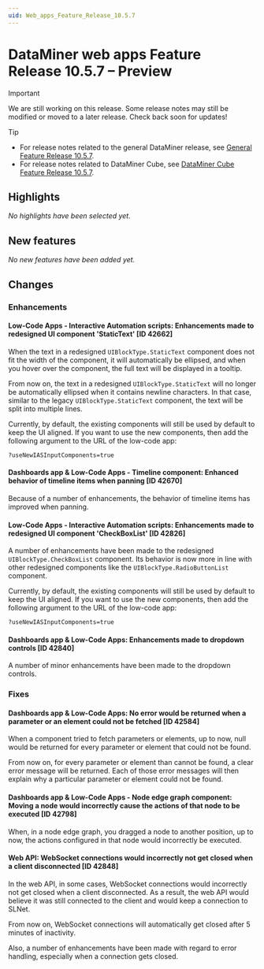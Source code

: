 ```yaml
---
uid: Web_apps_Feature_Release_10.5.7
---
```


# DataMiner web apps Feature Release 10.5.7 – Preview

> [!IMPORTANT]
> We are still working on this release. Some release notes may still be modified or moved to a later release. Check back soon for updates!

> [!TIP]
>
> - For release notes related to the general DataMiner release, see [General Feature Release 10.5.7](xref:General_Feature_Release_10.5.7).
> - For release notes related to DataMiner Cube, see [DataMiner Cube Feature Release 10.5.7](xref:Cube_Feature_Release_10.5.7).

## Highlights

*No highlights have been selected yet.*

## New features

*No new features have been added yet.*

## Changes

### Enhancements

#### Low-Code Apps - Interactive Automation scripts: Enhancements made to redesigned UI component 'StaticText' [ID 42662]

<!-- MR 10.4.0 [CU16] / 10.5.0 [CU4] - FR 10.5.7 -->

When the text in a redesigned `UIBlockType.StaticText` component does not fit the width of the component, it will automatically be ellipsed, and when you hover over the component, the full text will be displayed in a tooltip.

From now on, the text in a redesigned `UIBlockType.StaticText` will no longer be automatically ellipsed when it contains newline characters. In that case, similar to the legacy `UIBlockType.StaticText` component, the text will be split into multiple lines.

Currently, by default, the existing components will still be used by default to keep the UI aligned. If you want to use the new components, then add the following argument to the URL of the low-code app:

`?useNewIASInputComponents=true`

#### Dashboards app & Low-Code Apps - Timeline component: Enhanced behavior of timeline items when panning [ID 42670]

<!-- MR 10.4.0 [CU16] / 10.5.0 [CU4] - FR 10.5.7 -->

Because of a number of enhancements, the behavior of timeline items has improved when panning.

#### Low-Code Apps - Interactive Automation scripts: Enhancements made to redesigned UI component 'CheckBoxList' [ID 42826]

<!-- MR 10.4.0 [CU16] / 10.5.0 [CU4] - FR 10.5.7 -->

A number of enhancements have been made to the redesigned `UIBlockType.CheckBoxList` component. Its behavior is now more in line with other redesigned components like the `UIBlockType.RadioButtonList` component.

Currently, by default, the existing components will still be used by default to keep the UI aligned. If you want to use the new components, then add the following argument to the URL of the low-code app:

`?useNewIASInputComponents=true`

#### Dashboards app & Low-Code Apps: Enhancements made to dropdown controls [ID 42840]

<!-- MR 10.4.0 [CU16] / 10.5.0 [CU4] - FR 10.5.7 -->

A number of minor enhancements have been made to the dropdown controls.

### Fixes

#### Dashboards app & Low-Code Apps: No error would be returned when a parameter or an element could not be fetched [ID 42584]

<!-- MR 10.4.0 [CU16] / 10.5.0 [CU4] - FR 10.5.7 -->

When a component tried to fetch parameters or elements, up to now, null would be returned for every parameter or element that could not be found.

From now on, for every parameter or element than cannot be found, a clear error message will be returned. Each of those error messages will then explain why a particular parameter or element could not be found.

#### Dashboards app & Low-Code Apps - Node edge graph component: Moving a node would incorrectly cause the actions of that node to be executed [ID 42798]

<!-- MR 10.4.0 [CU16] / 10.5.0 [CU4] - FR 10.5.7 -->

When, in a node edge graph, you dragged a node to another position, up to now, the actions configured in that node would incorrectly be executed.

#### Web API: WebSocket connections would incorrectly not get closed when a client disconnected [ID 42848]

<!-- MR 10.4.0 [CU16] / 10.5.0 [CU4] - FR 10.5.7 -->

In the web API, in some cases, WebSocket connections would incorrectly not get closed when a client disconnected. As a result, the web API would believe it was still connected to the client and would keep a connection to SLNet.

From now on, WebSocket connections will automatically get closed after 5 minutes of inactivity.

Also, a number of enhancements have been made with regard to error handling, especially when a connection gets closed.
